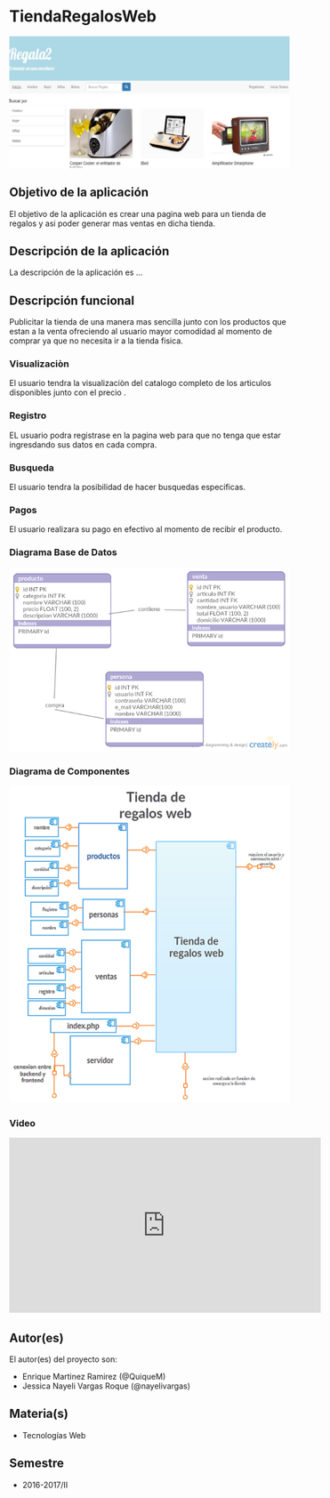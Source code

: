 # TiendaRegalosWeb

![Tienda de Regalos](https://raw.githubusercontent.com/acominf/TiendaRegalosWeb/master/regalados.jpg)

## Objetivo de la aplicación
El objetivo de la aplicación es crear una pagina web para un tienda de regalos y asi poder generar mas ventas en dicha tienda.

## Descripción de la aplicación
La descripción de la aplicación es ...

## Descripción funcional
Publicitar la tienda de una manera mas sencilla junto con los productos que estan a la venta ofreciendo al usuario mayor comodidad al momento de comprar ya que no necesita ir a la tienda fisica. 

### Visualizaciòn 
El usuario tendra la visualizaciòn del catalogo completo de los articulos disponibles junto  con el precio .

### Registro
EL usuario podra registrase en la pagina web para que no tenga que estar ingresdando sus datos en cada compra.

### Busqueda
El usuario tendra la posibilidad de hacer busquedas especificas.

### Pagos
El usuario realizara su pago en efectivo al momento de recibir el producto. 

### Diagrama Base de Datos
![Base de datos](https://raw.githubusercontent.com/acominf/TiendaRegalosWeb/master/base.png)

### Diagrama de Componentes
![Diagrama de Componentes](https://raw.githubusercontent.com/acominf/TiendaRegalosWeb/master/uml.png)

### Video
<iframe width="560" height="315" src="https://www.youtube.com/embed/ZgF1q2WLZGg" frameborder="0" allowfullscreen></iframe>

## Autor(es)
El autor(es) del proyecto son:
- Enrique Martinez Ramirez (@QuiqueM)
- Jessica Nayeli Vargas Roque (@nayelivargas)

## Materia(s)
- Tecnologías Web

## Semestre
- 2016-2017/II

